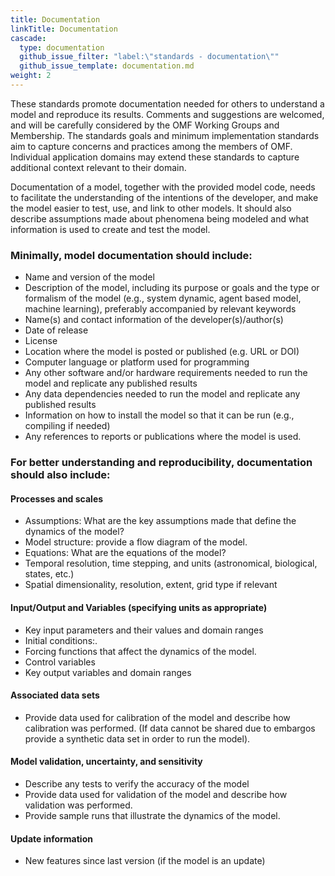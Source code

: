 ```yaml
---
title: Documentation
linkTitle: Documentation
cascade:
  type: documentation
  github_issue_filter: "label:\"standards - documentation\""
  github_issue_template: documentation.md
weight: 2
---
```


<div class="alert alert-warning">
These standards promote documentation needed for others to understand a model and reproduce its results. Comments and suggestions are welcomed, and will be carefully considered by the OMF Working Groups and Membership. The standards goals and  minimum implementation standards aim to capture concerns and practices among the members of OMF. Individual application domains may extend these standards to capture additional context relevant to their domain.
</div>

Documentation of a model, together with the provided model code, needs to facilitate the understanding of the intentions of the developer, and make the model easier to test, use, and link to other models. It should also describe assumptions made about phenomena being modeled and what information is used to create and test the model.

### Minimally, model documentation should include:

- Name and version of the model
- Description of the model, including its purpose or goals and the type or formalism of the model  (e.g., system dynamic, agent based model, machine learning), preferably accompanied by relevant keywords
- Name(s) and contact information of the developer(s)/author(s)
- Date of release
- License
- Location where the model is posted or published (e.g. URL or DOI)
- Computer language or platform used for programming
- Any other software and/or hardware requirements needed to run the model and replicate any published results
- Any data dependencies needed to run the model  and replicate any published results
- Information on how to install the model so that it can be run (e.g., compiling if needed)
- Any references to reports or publications where the model is used.

### For better understanding and reproducibility, documentation should also include:

#### Processes and scales

- Assumptions: What are the key assumptions made that define the dynamics of the model?
- Model structure: provide a flow diagram of the model.
- Equations: What are the equations of the model?
- Temporal resolution, time stepping, and units (astronomical, biological, states, etc.)  
- Spatial dimensionality, resolution, extent, grid type if relevant  
#### Input/Output and Variables (specifying units as appropriate)

- Key input parameters and their values and domain ranges  
- Initial conditions:.  
- Forcing functions that affect the dynamics of the model.  
- Control variables  
- Key output variables and domain ranges

#### Associated data sets

- Provide data used for calibration of the model and describe how calibration was performed. (If data cannot be shared due to embargos provide a synthetic data set in order to run the model).

#### Model validation, uncertainty, and sensitivity

- Describe any tests to verify the accuracy of the model
- Provide data used for validation of the model and describe how validation was performed.
- Provide sample runs that illustrate the dynamics of the model.

#### Update information

- New features since last version (if the model is an update)  




